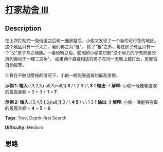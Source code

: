 # [打家劫舍 III][title]

## Description

在上次打劫完一条街道之后和一圈房屋后，小偷又发现了一个新的可行窃的地区。这个地区只有一个入口，我们称之为"根"。
除了"根"之外，每栋房子有且只有一个"父"房子与之相连。一番侦察之后，聪明的小偷意识到"这个地方的所有房屋的排列类似于一棵二叉树"。
如果两个直接相连的房子在同一天晚上被打劫，房屋将自动报警。

计算在不触动警报的情况下，小偷一晚能够盗取的最高金额。

**示例 1:**
            **输入:** [3,2,3,null,3,null,1]             **3**        / \       2   3        \   \          **3**   **1**        **输出:** 7     **解释:**  小偷一晚能够盗取的最高金额 = 3 + 3 + 1 = **7**.

**示例 2:**
            **输入:** [3,4,5,1,3,null,1]             3        / \       **4**   **5**      / \   \      1   3   1        **输出:** 9    **解释:**  小偷一晚能够盗取的最高金额 = **4** + **5** = **9**.    


**Tags:** Tree, Depth-first Search

**Difficulty:** Medium

## 思路

[title]: https://leetcode-cn.com/problems/house-robber-iii
